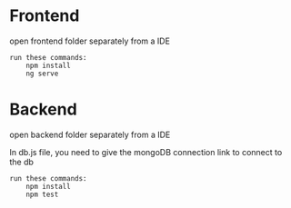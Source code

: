 # Frontend

open frontend folder separately from a IDE

	run these commands:
		npm install
		ng serve 

# Backend

open backend folder separately from a IDE

In db.js file, you need to give the mongoDB connection link to connect to the db

	run these commands:
		npm install
		npm test 
